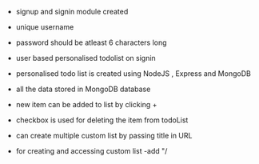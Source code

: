 - signup and signin module created

- unique username

- password should be atleast 6 characters long

- user based personalised todolist on signin

- personalised todo list is created using NodeJS , Express and MongoDB

- all the data stored in MongoDB database

- new item can be added to list by clicking +

- checkbox is used for deleting the item from todoList

- can create multiple custom list by passing title in URL

- for creating and accessing custom list
  -add "/<title>" in the URL
  -example: for Work list https://todolist-mohan.onrender.com/Work
- custom todolist can be access from navbar on clicking custom todolist title

- todolist project is live at below web address

- https://todolist-mohan.onrender.com/
